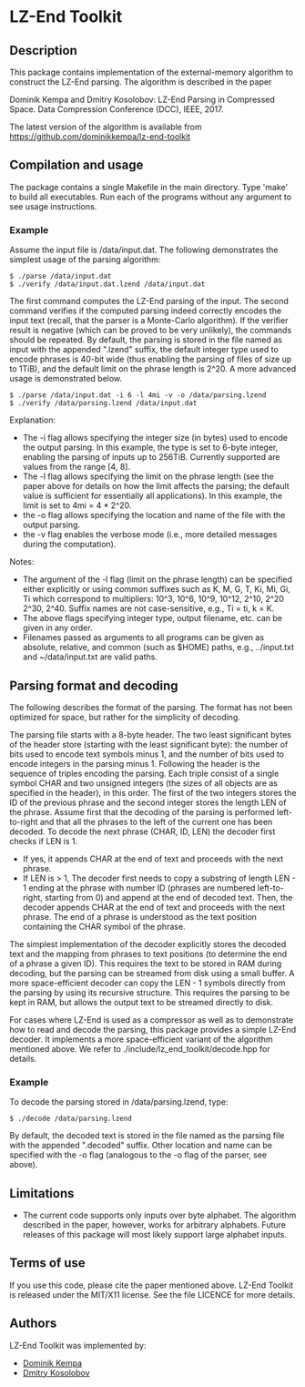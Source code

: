 LZ-End Toolkit
==============


Description
-----------

This package contains implementation of the external-memory
algorithm to construct the LZ-End parsing. The algorithm is
described in the paper

  Dominik Kempa and Dmitry Kosolobov:
  LZ-End Parsing in Compressed Space.
  Data Compression Conference (DCC), IEEE, 2017.

The latest version of the algorithm is available from
https://github.com/dominikkempa/lz-end-toolkit



Compilation and usage
---------------------

The package contains a single Makefile in the main directory.
Type 'make' to build all executables. Run each of the programs
without any argument to see usage instructions.

### Example

Assume the input file is /data/input.dat. The following
demonstrates the simplest usage of the parsing algorithm:

    $ ./parse /data/input.dat
    $ ./verify /data/input.dat.lzend /data/input.dat

The first command computes the LZ-End parsing of the input.
The second command verifies if the computed parsing indeed
correctly encodes the input text (recall, that the parser
is a Monte-Carlo algorithm). If the verifier result is
negative (which can be proved to be very unlikely), the
commands should be repeated. By default, the parsing is
stored in the file named as input with the appended ".lzend"
suffix, the default integer type used to encode phrases
is 40-bit wide (thus enabling the parsing of files of size
up to 1TiB), and the default limit on the phrase length is
2^20. A more advanced usage is demonstrated below.

    $ ./parse /data/input.dat -i 6 -l 4mi -v -o /data/parsing.lzend
    $ ./verify /data/parsing.lzend /data/input.dat

Explanation:

- The -i flag allows specifying the integer size (in bytes)
  used to encode the output parsing. In this example, the
  type is set to 6-byte integer, enabling the parsing of
  inputs up to 256TiB. Currently supported are values from
  the range [4, 8].
- The -l flag allows specifying the limit on the phrase
  length (see the paper above for details on how the limit
  affects the parsing; the default value is sufficient for
  essentially all applications). In this example, the limit
  is set to 4mi = 4 * 2^20.
- the -o flag allows specifying the location and name of
  the file with the output parsing.
- the -v flag enables the verbose mode (i.e., more detailed
  messages during the computation).

Notes:

- The argument of the -l flag (limit on the phrase length)
  can be specified either explicitly or using common suffixes
  such as K, M, G, T, Ki, Mi, Gi, Ti which correspond to
  multipliers: 10^3, 10^6, 10^9, 10^12, 2^10, 2^20 2^30, 2^40.
  Suffix names are not case-sensitive, e.g., Ti = ti, k = K.
- The above flags specifying integer type, output filename,
  etc. can be given in any order.
- Filenames passed as arguments to all programs can be given
  as absolute, relative, and common (such as $HOME) paths,
  e.g., ../input.txt and ~/data/input.txt are valid paths.



Parsing format and decoding
---------------------------

The following describes the format of the parsing. The
format has not been optimized for space, but rather for
the simplicity of decoding.

The parsing file starts with a 8-byte header. The two
least significant bytes of the header store (starting with
the least significant byte): the number of bits used to
encode text symbols minus 1, and the number of bits used
to encode integers in the parsing minus 1. Following the
header is the sequence of triples encoding the parsing.
Each triple consist of a single symbol CHAR and two unsigned
integers (the sizes of all objects are as specified in the
header), in this order. The first of the two integers
stores the ID of the previous phrase and the second integer
stores the length LEN of the phrase. Assume first that the
decoding of the parsing is performed left-to-right and that
all the phrases to the left of the current one has been
decoded. To decode the next phrase (CHAR, ID, LEN) the
decoder first checks if LEN is 1.

- If yes, it appends CHAR at the end of text and proceeds
  with the next phrase.
- If LEN is > 1, The decoder first needs to copy a substring
  of length LEN - 1 ending at the phrase with number ID
  (phrases are numbered left-to-right, starting from 0)
  and append at the end of decoded text. Then, the decoder
  appends CHAR at the end of text and proceeds with the next
  phrase. The end of a phrase is understood as the text
  position containing the CHAR symbol of the phrase.

The simplest implementation of the decoder explicitly
stores the decoded text and the mapping from phrases to
text positions (to determine the end of a phrase a given ID).
This requires the text to be stored in RAM during decoding,
but the parsing can be streamed from disk using a small
buffer. A more space-efficient decoder can copy the LEN - 1
symbols directly from the parsing by using its recursive
structure. This requires the parsing to be kept in RAM, but
allows the output text to be streamed directly to disk.

For cases where LZ-End is used as a compressor as well as
to demonstrate how to read and decode the parsing, this
package provides a simple LZ-End decoder. It implements
a more space-efficient variant of the algorithm mentioned
above. We refer to ./include/lz_end_toolkit/decode.hpp
for details.

### Example

To decode the parsing stored in /data/parsing.lzend, type:

    $ ./decode /data/parsing.lzend

By default, the decoded text is stored in the file named
as the parsing file with the appended ".decoded" suffix.
Other location and name can be specified with the -o flag
(analogous to the -o flag of the parser, see above).



Limitations
-----------

- The current code supports only inputs over byte alphabet.
  The algorithm described in the paper, however, works for
  arbitrary alphabets. Future releases of this package
  will most likely support large alphabet inputs.



Terms of use
------------

If you use this code, please cite the paper mentioned above.
LZ-End Toolkit is released under the MIT/X11 license. See
the file LICENCE for more details.



Authors
-------

LZ-End Toolkit was implemented by:

- [Dominik Kempa](https://scholar.google.com/citations?user=r0Kn9IUAAAAJ)
- [Dmitry Kosolobov](https://scholar.google.com/citations?user=L5boL7MAAAAJ)


